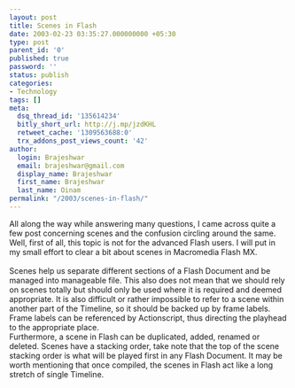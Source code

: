 ```yaml
---
layout: post
title: Scenes in Flash
date: 2003-02-23 03:35:27.000000000 +05:30
type: post
parent_id: '0'
published: true
password: ''
status: publish
categories:
- Technology
tags: []
meta:
  dsq_thread_id: '135614234'
  bitly_short_url: http://j.mp/jzdKHL
  retweet_cache: '1309563688:0'
  trx_addons_post_views_count: '42'
author:
  login: Brajeshwar
  email: brajeshwar@gmail.com
  display_name: Brajeshwar
  first_name: Brajeshwar
  last_name: Oinam
permalink: "/2003/scenes-in-flash/"
---
```

<p>All along the way while answering many questions, I came across quite a few post concerning scenes and the confusion circling around the same. Well, first of all, this topic is not for the advanced Flash users. I will put in my small effort to clear a bit about scenes in Macromedia Flash MX.<br />
<br />
Scenes help us separate different sections of a Flash Document and be managed into manageable file. This also does not mean that we should rely on scenes totally but should only be used where it is required and deemed appropriate. It is also difficult or rather impossible to refer to a scene within another part of the Timeline, so it should be backed up by frame labels. Frame labels can be referenced by Actionscript, thus directing the playhead to the appropriate place.<br />
Furthermore,  a scene in Flash can be duplicated, added, renamed or deleted. Scenes have a stacking order, take note that the top of the scene stacking order is what will be played first in any Flash Document. It may be worth mentioning that once compiled, the scenes in Flash act like a long stretch of single Timeline.</p>
